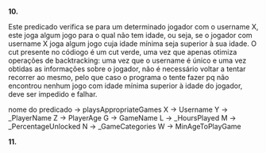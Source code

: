 **10.**

Este predicado verifica se para um determinado jogador com o username X, este joga algum jogo para o qual não tem idade, ou seja, se o jogador com username X joga algum jogo cuja idade mínima seja superior à sua idade.
O cut presente no códiogo é um cut verde, uma vez que apenas otimiza operações de backtracking: uma vez que o username é único e uma vez obtidas as informações sobre o jogador, não é necessário voltar a tentar recorrer ao mesmo, pelo que caso o programa o tente fazer pq não encontrou nenhum jogo com idade mínima superior à idade do jogador, deve ser impedido e falhar.

nome do predicado -> playsAppropriateGames
X -> Username
Y -> _PlayerName
Z -> PlayerAge
G -> GameName
L -> _HoursPlayed
M -> _PercentageUnlocked
N -> _GameCategories
W -> MinAgeToPlayGame

**11.**
